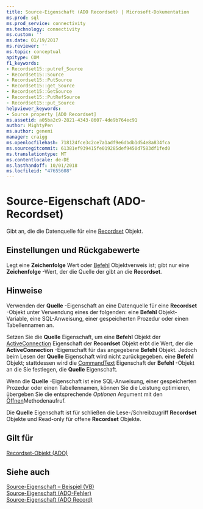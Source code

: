 ```yaml
---
title: Source-Eigenschaft (ADO Recordset) | Microsoft-Dokumentation
ms.prod: sql
ms.prod_service: connectivity
ms.technology: connectivity
ms.custom: ''
ms.date: 01/19/2017
ms.reviewer: ''
ms.topic: conceptual
apitype: COM
f1_keywords:
- Recordset15::putref_Source
- Recordset15::Source
- Recordset15::PutSource
- Recordset15::get_Source
- Recordset15::GetSource
- Recordset15::PutRefSource
- Recordset15::put_Source
helpviewer_keywords:
- Source property [ADO Recordset]
ms.assetid: a05ba2c9-2821-4343-8607-4de9b764ec91
author: MightyPen
ms.author: genemi
manager: craigg
ms.openlocfilehash: 718124fce3c2ce7a1adf9e6dbdb1d54e8a834fca
ms.sourcegitcommit: 61381ef939415fe019285def9450d7583df1fed0
ms.translationtype: MT
ms.contentlocale: de-DE
ms.lasthandoff: 10/01/2018
ms.locfileid: "47655608"
---
```

# <a name="source-property-ado-recordset"></a>Source-Eigenschaft (ADO-Recordset)
Gibt an, die die Datenquelle für eine [Recordset](../../../ado/reference/ado-api/recordset-object-ado.md) Objekt.  
  
## <a name="settings-and-return-values"></a>Einstellungen und Rückgabewerte  
 Legt eine **Zeichenfolge** Wert oder [Befehl](../../../ado/reference/ado-api/command-object-ado.md) Objektverweis ist; gibt nur eine **Zeichenfolge** -Wert, der die Quelle der gibt an die **Recordset**.  
  
## <a name="remarks"></a>Hinweise  
 Verwenden der **Quelle** -Eigenschaft an eine Datenquelle für eine **Recordset** -Objekt unter Verwendung eines der folgenden: eine **Befehl** Objekt-Variable, eine SQL-Anweisung, einer gespeicherten Prozedur oder einen Tabellennamen an.  
  
 Setzen Sie die **Quelle** Eigenschaft, um eine **Befehl** Objekt der [ActiveConnection](../../../ado/reference/ado-api/activeconnection-property-ado.md) Eigenschaft der **Recordset** Objekt erbt die Wert, der die **ActiveConnection** -Eigenschaft für das angegebene **Befehl** Objekt. Jedoch beim Lesen der **Quelle** Eigenschaft wird nicht zurückgegeben. eine **Befehl** Objekt; stattdessen wird die [CommandText](../../../ado/reference/ado-api/commandtext-property-ado.md) Eigenschaft der **Befehl** -Objekt an die Sie festlegen, die **Quelle** Eigenschaft.  
  
 Wenn die **Quelle** -Eigenschaft ist eine SQL-Anweisung, einer gespeicherten Prozedur oder einen Tabellennamen, können Sie die Leistung optimieren, übergeben Sie die entsprechende *Optionen* Argument mit den [Öffnen](../../../ado/reference/ado-api/open-method-ado-recordset.md)Methodenaufruf.  
  
 Die **Quelle** Eigenschaft ist für schließen die Lese-/Schreibzugriff **Recordset** Objekte und Read-only für offene **Recordset** Objekte.  
  
## <a name="applies-to"></a>Gilt für  
 [Recordset-Objekt (ADO)](../../../ado/reference/ado-api/recordset-object-ado.md)  
  
## <a name="see-also"></a>Siehe auch  
 [Source-Eigenschaft – Beispiel (VB)](../../../ado/reference/ado-api/source-property-example-vb.md)   
 [Source-Eigenschaft (ADO-Fehler)](../../../ado/reference/ado-api/source-property-ado-error.md)   
 [Source-Eigenschaft (ADO Record)](../../../ado/reference/ado-api/source-property-ado-record.md)
